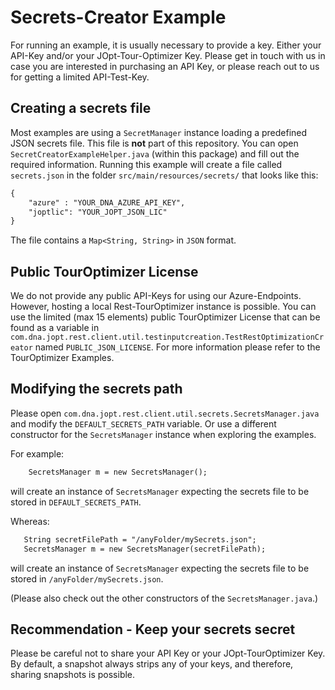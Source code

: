 # Secrets-Creator Example

For running an example, it is usually necessary to provide a key. Either your API-Key and/or your JOpt-Tour-Optimizer Key. Please get in touch with us in case you are interested in purchasing an API Key, or please reach out to us for getting a limited API-Test-Key.

## Creating a secrets file

Most examples are using a  ` SecretManager ` instance loading a predefined JSON secrets file. This file is **not** part of this repository. You can open  `SecretCreatorExampleHelper.java`  (within this package) and fill out the required information. Running this example will create a file called  `secrets.json`  in the folder `src/main/resources/secrets/`  that looks like this:

```xml
{ 
	"azure" : "YOUR_DNA_AZURE_API_KEY",
	"joptlic": "YOUR_JOPT_JSON_LIC"
}
```

The file contains a `Map<String, String>` in `JSON` format.

## Public TourOptimizer License
We do not provide any public API-Keys for using our Azure-Endpoints. However, hosting a local Rest-TourOptimizer instance is possible. You can use the limited (max 15 elements) public TourOptimizer License that can be found as a variable in `com.dna.jopt.rest.client.util.testinputcreation.TestRestOptimizationCreator` named `PUBLIC_JSON_LICENSE`. For more information please refer to the TourOptimizer Examples.

## Modifying the secrets path

Please open `com.dna.jopt.rest.client.util.secrets.SecretsManager.java` and modify the `DEFAULT_SECRETS_PATH` variable. Or use a different constructor for the `SecretsManager` instance when exploring the examples.

For example:

```xml
	SecretsManager m = new SecretsManager(); 
```
 will create an instance of `SecretsManager` expecting the secrets file to be stored in `DEFAULT_SECRETS_PATH`.
 
 Whereas:
 
 ```xml
	String secretFilePath = "/anyFolder/mySecrets.json";
	SecretsManager m = new SecretsManager(secretFilePath); 
```

 will create an instance of `SecretsManager` expecting the secrets file to be stored in `/anyFolder/mySecrets.json`.
 
 (Please also check out the other constructors of the `SecretsManager.java`.)
 
 
## Recommendation - Keep your secrets secret
Please be careful not to share your API Key or your JOpt-TourOptimizer Key. By default, a snapshot always strips any of your keys, and therefore, sharing snapshots is possible.